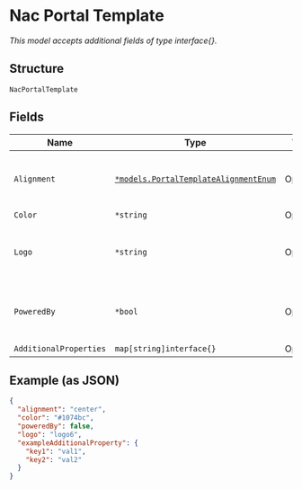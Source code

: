 
# Nac Portal Template

*This model accepts additional fields of type interface{}.*

## Structure

`NacPortalTemplate`

## Fields

| Name | Type | Tags | Description |
|  --- | --- | --- | --- |
| `Alignment` | [`*models.PortalTemplateAlignmentEnum`](../../doc/models/portal-template-alignment-enum.md) | Optional | defines alignment on portal. enum: `center`, `left`, `right`<br><br>**Default**: `"center"` |
| `Color` | `*string` | Optional | **Default**: `"#1074bc"` |
| `Logo` | `*string` | Optional | Custom logo custom logo with "data:image/png;base64," format. default null, uses Juniper Mist Logo. |
| `PoweredBy` | `*bool` | Optional | Whether to hide "Powered by Juniper Mist" and email footers<br><br>**Default**: `false` |
| `AdditionalProperties` | `map[string]interface{}` | Optional | - |

## Example (as JSON)

```json
{
  "alignment": "center",
  "color": "#1074bc",
  "poweredBy": false,
  "logo": "logo6",
  "exampleAdditionalProperty": {
    "key1": "val1",
    "key2": "val2"
  }
}
```

